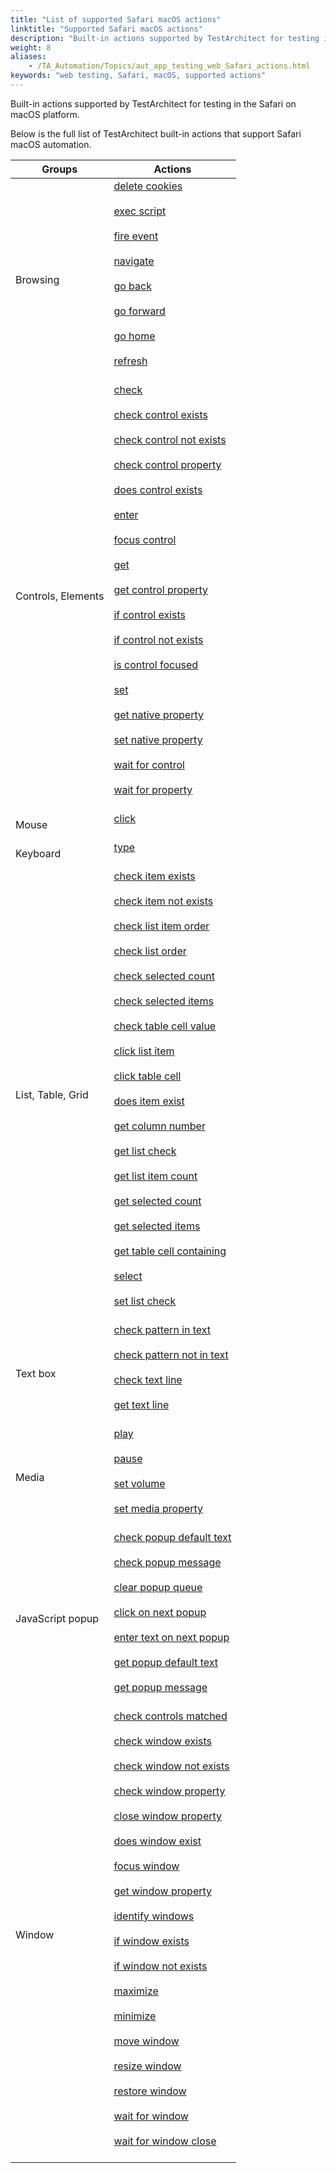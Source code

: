```yaml
--- 
title: "List of supported Safari macOS actions"
linktitle: "Supported Safari macOS actions"
description: "Built-in actions supported by TestArchitect for testing in the Safari on macOS platform."
weight: 8
aliases: 
    - /TA_Automation/Topics/aut_app_testing_web_Safari_actions.html
keywords: "web testing, Safari, macOS, supported actions"
---
```


Built-in actions supported by TestArchitect for testing in the Safari on macOS platform.

Below is the full list of TestArchitect built-in actions that support Safari macOS automation.

|Groups|Actions|
|------|-------|
|Browsing|[delete cookies](/automation-guide/action-based-testing-language/built-in-actions/user-interface-actions/browsing/delete-cookies)<br><br> [exec script](/automation-guide/action-based-testing-language/built-in-actions/user-interface-actions/browsing/exec-script)<br><br> [fire event](/automation-guide/action-based-testing-language/built-in-actions/user-interface-actions/browsing/fire-event)<br><br> [navigate](/automation-guide/action-based-testing-language/built-in-actions/user-interface-actions/browsing/navigate)<br><br> [go back](/automation-guide/action-based-testing-language/built-in-actions/user-interface-actions/browsing/go-back)<br><br> [go forward](/automation-guide/action-based-testing-language/built-in-actions/user-interface-actions/browsing/go-forward)<br><br> [go home](/automation-guide/action-based-testing-language/built-in-actions/user-interface-actions/browsing/go-home)<br><br> [refresh](/automation-guide/action-based-testing-language/built-in-actions/user-interface-actions/browsing/refresh)<br><br>|<br>
|Controls, Elements|[check](/automation-guide/action-based-testing-language/built-in-actions/user-interface-actions/control-element/check)<br><br> [check control exists](/automation-guide/action-based-testing-language/built-in-actions/user-interface-actions/control-element/check-control-exists)<br><br> [check control not exists](/automation-guide/action-based-testing-language/built-in-actions/user-interface-actions/control-element/check-control-not-exists)<br><br> [check control property](/automation-guide/action-based-testing-language/built-in-actions/user-interface-actions/control-element/check-control-property)<br><br> [does control exists](/automation-guide/action-based-testing-language/built-in-actions/user-interface-actions/control-element/does-control-exist)<br><br> [enter](/automation-guide/action-based-testing-language/built-in-actions/user-interface-actions/control-element/enter)<br><br> [focus control](/automation-guide/action-based-testing-language/built-in-actions/user-interface-actions/control-element/focus-control)<br><br> [get](/automation-guide/action-based-testing-language/built-in-actions/user-interface-actions/control-element/get)<br><br> [get control property](/automation-guide/action-based-testing-language/built-in-actions/user-interface-actions/control-element/get-control-property)<br><br> [if control exists](/automation-guide/action-based-testing-language/built-in-actions/test-support-actions/control-flow/if-control-exists)<br><br> [if control not exists](/automation-guide/action-based-testing-language/built-in-actions/test-support-actions/control-flow/if-control-not-exists)<br><br> [is control focused](/automation-guide/action-based-testing-language/built-in-actions/user-interface-actions/control-element/is-control-focused)<br><br> [set](/automation-guide/action-based-testing-language/built-in-actions/user-interface-actions/control-element/set)<br><br> [get native property](/automation-guide/action-based-testing-language/built-in-actions/user-interface-actions/control-element/get-native-property)<br><br> [set native property](/automation-guide/action-based-testing-language/built-in-actions/user-interface-actions/control-element/set-native-property)<br><br> [wait for control](/automation-guide/action-based-testing-language/built-in-actions/test-support-actions/timing/wait-for-control)<br><br> [wait for property](/automation-guide/action-based-testing-language/built-in-actions/test-support-actions/timing/wait-for-property)<br><br>|<br>
|Mouse|[click](/automation-guide/action-based-testing-language/built-in-actions/system-actions/mouse/click)<br><br>|<br>
|Keyboard|[type](/automation-guide/action-based-testing-language/built-in-actions/system-actions/keyboard/type)<br><br>|<br>
|List, Table, Grid|[check item exists](/automation-guide/action-based-testing-language/built-in-actions/user-interface-actions/list-table-grid/check-item-exists)<br><br> [check item not exists](/automation-guide/action-based-testing-language/built-in-actions/user-interface-actions/list-table-grid/check-item-not-exists)<br><br> [check list item order](/automation-guide/action-based-testing-language/built-in-actions/user-interface-actions/list-table-grid/check-list-item-order)<br><br> [check list order](/automation-guide/action-based-testing-language/built-in-actions/user-interface-actions/list-table-grid/check-list-order)<br><br> [check selected count](/automation-guide/action-based-testing-language/built-in-actions/user-interface-actions/list-table-grid/check-selected-count)<br><br> [check selected items](/automation-guide/action-based-testing-language/built-in-actions/user-interface-actions/list-table-grid/check-selected-items)<br><br> [check table cell value](/automation-guide/action-based-testing-language/built-in-actions/user-interface-actions/list-table-grid/check-table-cell-value)<br><br> [click list item](/automation-guide/action-based-testing-language/built-in-actions/user-interface-actions/list-table-grid/click-list-item)<br><br> [click table cell](/automation-guide/action-based-testing-language/built-in-actions/user-interface-actions/list-table-grid/click-table-cell)<br><br> [does item exist](/automation-guide/action-based-testing-language/built-in-actions/user-interface-actions/list-table-grid/does-item-exist)<br><br> [get column number](/automation-guide/action-based-testing-language/built-in-actions/user-interface-actions/list-table-grid/get-column-number)<br><br> [get list check](/automation-guide/action-based-testing-language/built-in-actions/user-interface-actions/list-table-grid/get-list-check)<br><br> [get list item count](/automation-guide/action-based-testing-language/built-in-actions/user-interface-actions/list-table-grid/get-list-item-count)<br><br> [get selected count](/automation-guide/action-based-testing-language/built-in-actions/user-interface-actions/list-table-grid/get-selected-count)<br><br> [get selected items](/automation-guide/action-based-testing-language/built-in-actions/user-interface-actions/list-table-grid/get-selected-items)<br><br> [get table cell containing](/automation-guide/action-based-testing-language/built-in-actions/user-interface-actions/list-table-grid/get-table-cell-containing)<br><br> [select](/automation-guide/action-based-testing-language/built-in-actions/user-interface-actions/list-table-grid/select)<br><br> [set list check](/automation-guide/action-based-testing-language/built-in-actions/user-interface-actions/list-table-grid/set-list-check)<br><br>|<br>
|Text box|[check pattern in text](/automation-guide/action-based-testing-language/built-in-actions/user-interface-actions/text-box/check-pattern-in-text)<br><br> [check pattern not in text](/automation-guide/action-based-testing-language/built-in-actions/user-interface-actions/text-box/check-pattern-not-in-text)<br><br> [check text line](/automation-guide/action-based-testing-language/built-in-actions/user-interface-actions/text-box/check-text-line)<br><br> [get text line](/automation-guide/action-based-testing-language/built-in-actions/user-interface-actions/text-box/get-text-line)<br><br>|<br>
|Media|[play](/automation-guide/action-based-testing-language/built-in-actions/user-interface-actions/media-control/play)<br><br> [pause](/automation-guide/action-based-testing-language/built-in-actions/user-interface-actions/media-control/pause)<br><br> [set volume](/automation-guide/action-based-testing-language/built-in-actions/user-interface-actions/media-control/set-volume)<br><br> [set media property](/automation-guide/action-based-testing-language/built-in-actions/user-interface-actions/media-control/set-media-property)<br><br>|<br>
|JavaScript popup|[check popup default text](/automation-guide/action-based-testing-language/built-in-actions/user-interface-actions/browsing/check-popup-default-text)<br><br> [check popup message](/automation-guide/action-based-testing-language/built-in-actions/user-interface-actions/browsing/check-popup-message)<br><br> [clear popup queue](/automation-guide/action-based-testing-language/built-in-actions/user-interface-actions/browsing/clear-popup-queue)<br><br> [click on next popup](/automation-guide/action-based-testing-language/built-in-actions/user-interface-actions/browsing/click-on-next-popup)<br><br> [enter text on next popup](/automation-guide/action-based-testing-language/built-in-actions/user-interface-actions/browsing/enter-text-on-next-popup)<br><br> [get popup default text](/automation-guide/action-based-testing-language/built-in-actions/user-interface-actions/browsing/get-popup-default-text)<br><br> [get popup message](/automation-guide/action-based-testing-language/built-in-actions/user-interface-actions/browsing/get-popup-message)<br><br>|<br>
|Window|[check controls matched](/automation-guide/action-based-testing-language/built-in-actions/user-interface-actions/window/check-controls-matched)<br><br> [check window exists](/automation-guide/action-based-testing-language/built-in-actions/user-interface-actions/window/check-window-exists)<br><br> [check window not exists](/automation-guide/action-based-testing-language/built-in-actions/user-interface-actions/window/check-window-not-exists)<br><br> [check window property](/automation-guide/action-based-testing-language/built-in-actions/user-interface-actions/window/check-window-property)<br><br> [close window property](/automation-guide/action-based-testing-language/built-in-actions/user-interface-actions/window/close-window)<br><br> [does window exist](/automation-guide/action-based-testing-language/built-in-actions/user-interface-actions/window/does-window-exist)<br><br> [focus window](/automation-guide/action-based-testing-language/built-in-actions/user-interface-actions/window/focus-window)<br><br> [get window property](/automation-guide/action-based-testing-language/built-in-actions/user-interface-actions/window/get-window-property)<br><br> [identify windows](/automation-guide/action-based-testing-language/built-in-actions/user-interface-actions/window/identify-windows)<br><br> [if window exists](/automation-guide/action-based-testing-language/built-in-actions/test-support-actions/control-flow/if-window-exists)<br><br> [if window not exists](/automation-guide/action-based-testing-language/built-in-actions/test-support-actions/control-flow/if-window-not-exists)<br><br> [maximize](/automation-guide/action-based-testing-language/built-in-actions/user-interface-actions/window/maximize)<br><br> [minimize](/automation-guide/action-based-testing-language/built-in-actions/user-interface-actions/window/minimize)<br><br> [move window](/automation-guide/action-based-testing-language/built-in-actions/user-interface-actions/window/move-window)<br><br> [resize window](/automation-guide/action-based-testing-language/built-in-actions/user-interface-actions/window/resize-window)<br><br> [restore window](/automation-guide/action-based-testing-language/built-in-actions/user-interface-actions/window/restore-window)<br><br> [wait for window](/automation-guide/action-based-testing-language/built-in-actions/test-support-actions/timing/wait-for-window)<br><br> [wait for window close](/automation-guide/action-based-testing-language/built-in-actions/test-support-actions/timing/wait-for-window-close)<br><br>|<br>



